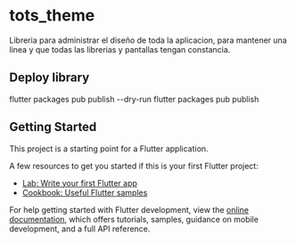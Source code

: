 # tots_theme

Libreria para administrar el diseño de toda la aplicacion, para mantener una linea y que todas las librerias y pantallas tengan constancia.

## Deploy library
flutter packages pub publish --dry-run
flutter packages pub publish

## Getting Started

This project is a starting point for a Flutter application.

A few resources to get you started if this is your first Flutter project:

- [Lab: Write your first Flutter app](https://docs.flutter.dev/get-started/codelab)
- [Cookbook: Useful Flutter samples](https://docs.flutter.dev/cookbook)

For help getting started with Flutter development, view the
[online documentation](https://docs.flutter.dev/), which offers tutorials,
samples, guidance on mobile development, and a full API reference.
